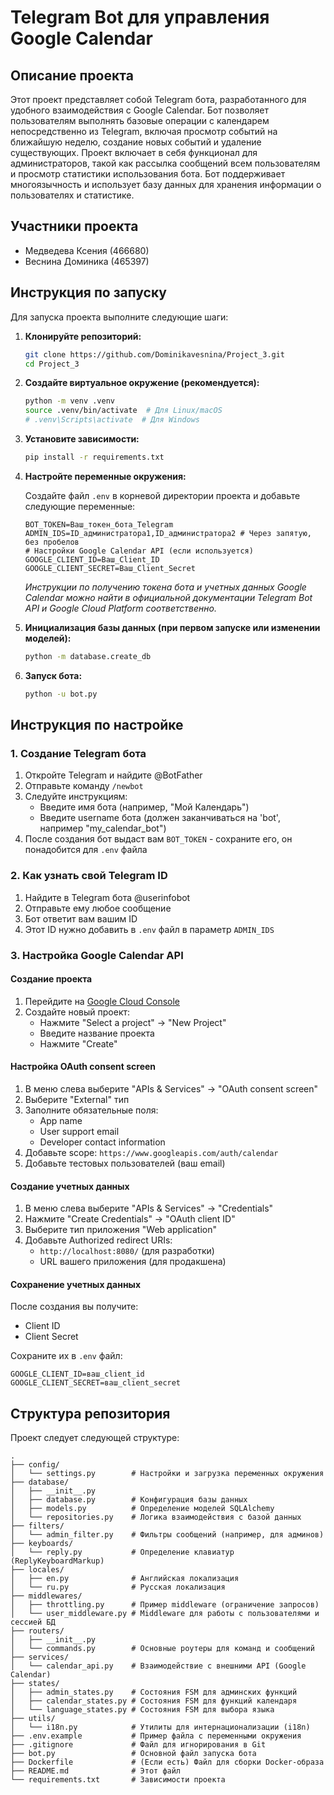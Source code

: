 # Telegram Bot для управления Google Calendar

## Описание проекта

Этот проект представляет собой Telegram бота, разработанного для удобного взаимодействия с Google Calendar. Бот позволяет пользователям выполнять базовые операции с календарем непосредственно из Telegram, включая просмотр событий на ближайшую неделю, создание новых событий и удаление существующих. Проект включает в себя функционал для администраторов, такой как рассылка сообщений всем пользователям и просмотр статистики использования бота. Бот поддерживает многоязычность и использует базу данных для хранения информации о пользователях и статистике.

## Участники проекта
- Медведева Ксения (466680)
- Веснина Доминика (465397)
  
## Инструкция по запуску

Для запуска проекта выполните следующие шаги:

1.  **Клонируйте репозиторий:**

    ```bash
    git clone https://github.com/Dominikavesnina/Project_3.git
    cd Project_3
    ```

2.  **Создайте виртуальное окружение (рекомендуется):**

    ```bash
    python -m venv .venv
    source .venv/bin/activate  # Для Linux/macOS
    # .venv\Scripts\activate  # Для Windows
    ```

3.  **Установите зависимости:**

    ```bash
    pip install -r requirements.txt
    ```

4.  **Настройте переменные окружения:**

    Создайте файл `.env` в корневой директории проекта и добавьте следующие переменные:

    ```env
    BOT_TOKEN=Ваш_токен_бота_Telegram
    ADMIN_IDS=ID_администратора1,ID_администратора2 # Через запятую, без пробелов
    # Настройки Google Calendar API (если используется)
    GOOGLE_CLIENT_ID=Ваш_Client_ID
    GOOGLE_CLIENT_SECRET=Ваш_Client_Secret
    ```

    *Инструкции по получению токена бота и учетных данных Google Calendar можно найти в официальной документации Telegram Bot API и Google Cloud Platform соответственно.*

5.  **Инициализация базы данных (при первом запуске или изменении моделей):**
    
    ```bash
    python -m database.create_db 
    ```
    

6.  **Запуск бота:**

    ```bash
    python -u bot.py
    ```

## Инструкция по настройке

### 1. Создание Telegram бота

1. Откройте Telegram и найдите @BotFather
2. Отправьте команду `/newbot`
3. Следуйте инструкциям:
   - Введите имя бота (например, "Мой Календарь")
   - Введите username бота (должен заканчиваться на 'bot', например "my_calendar_bot")
4. После создания бот выдаст вам `BOT_TOKEN` - сохраните его, он понадобится для `.env` файла

### 2. Как узнать свой Telegram ID

1. Найдите в Telegram бота @userinfobot
2. Отправьте ему любое сообщение
3. Бот ответит вам вашим ID
4. Этот ID нужно добавить в `.env` файл в параметр `ADMIN_IDS`

### 3. Настройка Google Calendar API

#### Создание проекта
1. Перейдите на [Google Cloud Console](https://console.cloud.google.com/)
2. Создайте новый проект:
   - Нажмите "Select a project" → "New Project"
   - Введите название проекта
   - Нажмите "Create"

#### Настройка OAuth consent screen
1. В меню слева выберите "APIs & Services" → "OAuth consent screen"
2. Выберите "External" тип
3. Заполните обязательные поля:
   - App name
   - User support email
   - Developer contact information
4. Добавьте scope: `https://www.googleapis.com/auth/calendar`
5. Добавьте тестовых пользователей (ваш email)

#### Создание учетных данных
1. В меню слева выберите "APIs & Services" → "Credentials"
2. Нажмите "Create Credentials" → "OAuth client ID"
3. Выберите тип приложения "Web application"
4. Добавьте Authorized redirect URIs:
   - `http://localhost:8080/` (для разработки)
   - URL вашего приложения (для продакшена)

#### Сохранение учетных данных
После создания вы получите:
- Client ID
- Client Secret

Сохраните их в `.env` файл:
```env
GOOGLE_CLIENT_ID=ваш_client_id
GOOGLE_CLIENT_SECRET=ваш_client_secret
```

## Структура репозитория

Проект следует следующей структуре:

```
.
├── config/
│   └── settings.py        # Настройки и загрузка переменных окружения
├── database/
│   ├── __init__.py
│   ├── database.py        # Конфигурация базы данных
│   ├── models.py          # Определение моделей SQLAlchemy
│   └── repositories.py    # Логика взаимодействия с базой данных
├── filters/
│   └── admin_filter.py    # Фильтры сообщений (например, для админов)
├── keyboards/
│   └── reply.py           # Определение клавиатур (ReplyKeyboardMarkup)
├── locales/
│   ├── en.py              # Английская локализация
│   └── ru.py              # Русская локализация
├── middlewares/
│   ├── throttling.py      # Пример middleware (ограничение запросов)
│   └── user_middleware.py # Middleware для работы с пользователями и сессией БД
├── routers/
│   ├── __init__.py
│   └── commands.py        # Основные роутеры для команд и сообщений
├── services/
│   └── calendar_api.py    # Взаимодействие с внешними API (Google Calendar)
├── states/
│   ├── admin_states.py    # Состояния FSM для админских функций
│   ├── calendar_states.py # Состояния FSM для функций календаря
│   └── language_states.py # Состояния FSM для выбора языка
├── utils/
│   └── i18n.py            # Утилиты для интернационализации (i18n)
├── .env.example           # Пример файла с переменными окружения
├── .gitignore             # Файл для игнорирования в Git
├── bot.py                 # Основной файл запуска бота
├── Dockerfile             # (Если есть) Файл для сборки Docker-образа
├── README.md              # Этот файл
└── requirements.txt       # Зависимости проекта
```
